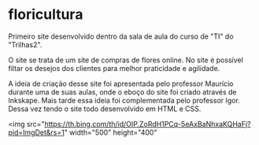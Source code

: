 # floricultura

<p>Primeiro site desenvolvido dentro da sala de aula do curso de "TI" do "Trilhas2".</p>
<p>O site se trata de um site de compras de flores online. No site é possível filtar os desejos dos clientes para melhor praticidade e agilidade.</p>
<p> A ideia de criação desse site foi apresentada pelo professor Maurício durante uma de suas aulas, onde o eboço do site foi criado através de Inkskape. Mais tarde essa ideia foi complementada pelo professor Igor. Dessa vez tendo o site todo desenvolvido em HTML e CSS.

<img src="https://th.bing.com/th/id/OIP.ZoRdH1PCq-5eAxBaNhxaKQHaFj?pid=ImgDet&rs=1" width="500" height="400"</p>

